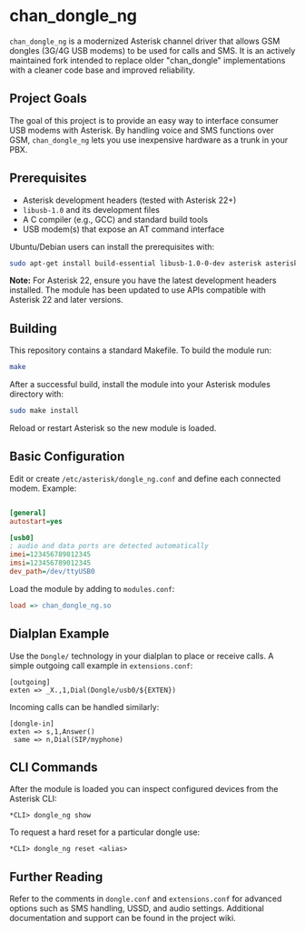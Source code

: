# chan_dongle_ng

`chan_dongle_ng` is a modernized Asterisk channel driver that allows GSM dongles (3G/4G USB modems) to be used for calls and SMS. It is an actively maintained fork intended to replace older "chan_dongle" implementations with a cleaner code base and improved reliability.

## Project Goals

The goal of this project is to provide an easy way to interface consumer USB modems with Asterisk. By handling voice and SMS functions over GSM, `chan_dongle_ng` lets you use inexpensive hardware as a trunk in your PBX.

## Prerequisites

- Asterisk development headers (tested with Asterisk 22+)
- `libusb-1.0` and its development files  
- A C compiler (e.g., GCC) and standard build tools
- USB modem(s) that expose an AT command interface

Ubuntu/Debian users can install the prerequisites with:

```bash
sudo apt-get install build-essential libusb-1.0-0-dev asterisk asterisk-dev
```

**Note:** For Asterisk 22, ensure you have the latest development headers installed. The module has been updated to use APIs compatible with Asterisk 22 and later versions.

## Building

This repository contains a standard Makefile. To build the module run:

```bash
make
```

After a successful build, install the module into your Asterisk modules directory with:

```bash
sudo make install
```

Reload or restart Asterisk so the new module is loaded.

## Basic Configuration

Edit or create `/etc/asterisk/dongle_ng.conf` and define each connected modem. Example:

```ini

[general]
autostart=yes

[usb0]
; audio and data ports are detected automatically
imei=123456789012345
imsi=123456789012345
dev_path=/dev/ttyUSB0
```

Load the module by adding to `modules.conf`:

```ini
load => chan_dongle_ng.so
```

## Dialplan Example

Use the `Dongle/` technology in your dialplan to place or receive calls. A simple outgoing call example in `extensions.conf`:

```asterisk
[outgoing]
exten => _X.,1,Dial(Dongle/usb0/${EXTEN})
```

Incoming calls can be handled similarly:

```asterisk
[dongle-in]
exten => s,1,Answer()
 same => n,Dial(SIP/myphone)
```

## CLI Commands

After the module is loaded you can inspect configured devices from the Asterisk CLI:

```
*CLI> dongle_ng show
```

To request a hard reset for a particular dongle use:

```
*CLI> dongle_ng reset <alias>
```

## Further Reading

Refer to the comments in `dongle.conf` and `extensions.conf` for advanced options such as SMS handling, USSD, and audio settings. Additional documentation and support can be found in the project wiki.
